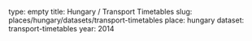 type: empty
title: Hungary / Transport Timetables
slug: places/hungary/datasets/transport-timetables
place: hungary
dataset: transport-timetables
year: 2014
